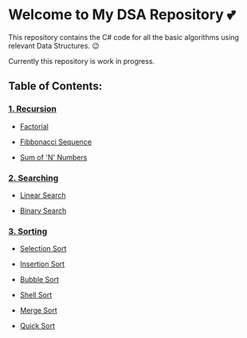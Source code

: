 # Welcome to My DSA Repository :two_hearts:

This repository contains the C# code for all the basic algorithms using relevant Data Structures. :wink:

Currently this repository is work in progress.

## Table of Contents:

### [1. Recursion](/1.%20Recursion/)

- [Factorial](/1.%20Recursion/Factorial/Program.cs)

- [Fibbonacci Sequence](/1.%20Recursion/Fibbonacci%20Sequence/Program.cs)

- [Sum of 'N' Numbers](/1.%20Recursion/Sum-Of-N-Numbers/Program.cs)

### [2. Searching](/2.%20Searching/)

- [Linear Search](/2.%20Searching/LinearSearch/Program.cs)

- [Binary Search](/2.%20Searching/BinarySearch/Program.cs)

### [3. Sorting](/3.%20Sorting/)

- [Selection Sort](/3.%20Sorting/Selection%20Sort/Program.cs)

- [Insertion Sort](/3.%20Sorting/Insertion%20Sort/Program.cs)

- [Bubble Sort](/3.%20Sorting/Bubble%20Sort/Program.cs)

- [Shell Sort](/3.%20Sorting/Shell%20Sort/Program.cs)

- [Merge Sort](/3.%20Sorting/Merge%20Sort/Program.cs)

- [Quick Sort](/3.%20Sorting/Quick%20Sort/Program.cs)
